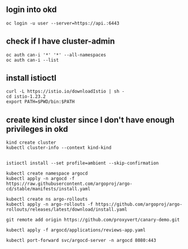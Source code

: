 ## login into okd
```
oc login -u user --server=https://api.:6443
```
## check if I have cluster-admin
```
oc auth can-i '*' '*' --all-namespaces
oc auth can-i --list
```

## install istioctl
```
curl -L https://istio.io/downloadIstio | sh -
cd istio-1.23.2
export PATH=$PWD/bin:$PATH
```
## create kind cluster since I don't have enough privileges in okd
```
kind create cluster
kubectl cluster-info --context kind-kind


istioctl install --set profile=ambient --skip-confirmation

kubectl create namespace argocd
kubectl apply -n argocd -f https://raw.githubusercontent.com/argoproj/argo-cd/stable/manifests/install.yaml

kubectl create ns argo-rollouts
kubectl apply -n argo-rollouts -f https://github.com/argoproj/argo-rollouts/releases/latest/download/install.yaml

git remote add origin https://github.com/proxyvert/canary-demo.git

kubectl apply -f argocd/applications/reviews-app.yaml

kubectl port-forward svc/argocd-server -n argocd 8080:443
```
